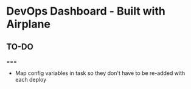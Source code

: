 # DevOps Dashboard - Built with Airplane


## TO-DO
===

  - Map config variables in task so they don't have to be re-added with each deploy